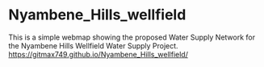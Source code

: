 # Nyambene_Hills_wellfield
This is a simple webmap showing the proposed Water Supply Network for the Nyambene Hills Wellfield Water Supply Project.
https://gitmax749.github.io/Nyambene_Hills_wellfield/
